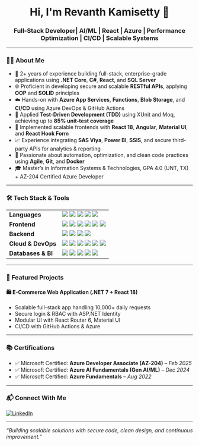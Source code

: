 <h1 align="center">Hi, I'm Revanth Kamisetty 👋</h1>

<h3 align="center">Full-Stack Developer| AI/ML | React | Azure | Performance Optimization | CI/CD | Scalable Systems</h3>

---

### 👨‍💻 About Me

- 🧠 2+ years of experience building full-stack, enterprise-grade applications using **.NET Core**, **C#**, **React**, and **SQL Server**
- 🌐 Proficient in developing secure and scalable **RESTful APIs**, applying **OOP** and **SOLID** principles
- ☁️ Hands-on with **Azure App Services**, **Functions**, **Blob Storage**, and **CI/CD** using Azure DevOps & GitHub Actions
- 🚀 Applied **Test-Driven Development (TDD)** using XUnit and Moq, achieving up to **85% unit-test coverage**
- 🔧 Implemented scalable frontends with **React 18**, **Angular**, **Material UI**, and **React Hook Form**
- 📈 Experience integrating **SAS Viya**, **Power BI**, **SSIS**, and secure third-party APIs for analytics & reporting
- 🔄 Passionate about automation, optimization, and clean code practices using **Agile**, **Git**, and **Docker**
- 🎓 Master’s in Information Systems & Technologies, GPA 4.0 (UNT, TX) + AZ-204 Certified Azure Developer

---

### 🛠️ Tech Stack & Tools

<div align="center">
<table>
<tr>
  <td><strong>Languages</strong></td>
  <td>
    <img src="https://img.shields.io/badge/C%23-239120?style=flat-square&logo=c-sharp&logoColor=white" />
    <img src="https://img.shields.io/badge/JavaScript-F7DF1E?style=flat-square&logo=javascript&logoColor=black" />
    <img src="https://img.shields.io/badge/TypeScript-3178C6?style=flat-square&logo=typescript&logoColor=white" />
    <img src="https://img.shields.io/badge/SQL-003B57?style=flat-square&logo=postgresql&logoColor=white" />
    <img src="https://img.shields.io/badge/Python-3776AB?style=flat-square&logo=python&logoColor=white" />
  </td>
</tr>
<tr>
  <td><strong>Frontend</strong></td>
  <td>
    <img src="https://img.shields.io/badge/React-20232A?style=flat-square&logo=react&logoColor=61DAFB" />
    <img src="https://img.shields.io/badge/Angular-DD0031?style=flat-square&logo=angular&logoColor=white" />
    <img src="https://img.shields.io/badge/HTML5-E34F26?style=flat-square&logo=html5&logoColor=white" />
    <img src="https://img.shields.io/badge/CSS3-1572B6?style=flat-square&logo=css3&logoColor=white" />
    <img src="https://img.shields.io/badge/Material--UI-0081CB?style=flat-square&logo=mui&logoColor=white" />
    <img src="https://img.shields.io/badge/Bootstrap-563D7C?style=flat-square&logo=bootstrap&logoColor=white" />
  </td>
</tr>
<tr>
  <td><strong>Backend</strong></td>
  <td>
    <img src="https://img.shields.io/badge/.NET-512BD4?style=flat-square&logo=dotnet&logoColor=white" />
    <img src="https://img.shields.io/badge/ASP.NET_Core-5C2D91?style=flat-square&logo=.net&logoColor=white" />
    <img src="https://img.shields.io/badge/Entity_Framework_Core-652C91?style=flat-square" />
    <img src="https://img.shields.io/badge/Dapper-0088CC?style=flat-square" />
  </td>
</tr>
<tr>
  <td><strong>Cloud & DevOps</strong></td>
  <td>
    <img src="https://img.shields.io/badge/Azure-0078D4?style=flat-square&logo=microsoftazure&logoColor=white" />
    <img src="https://img.shields.io/badge/AWS-232F3E?style=flat-square&logo=amazonaws&logoColor=white" />
    <img src="https://img.shields.io/badge/Azure_DevOps-0078D7?style=flat-square&logo=azuredevops&logoColor=white" />
    <img src="https://img.shields.io/badge/GitHub_Actions-2088FF?style=flat-square&logo=githubactions&logoColor=white" />
    <img src="https://img.shields.io/badge/Docker-2496ED?style=flat-square&logo=docker&logoColor=white" />
    <img src="https://img.shields.io/badge/Kubernetes-326CE5?style=flat-square&logo=kubernetes&logoColor=white" />
  </td>
</tr>
<tr>
  <td><strong>Databases & BI</strong></td>
  <td>
    <img src="https://img.shields.io/badge/SQL_Server-CC2927?style=flat-square&logo=microsoftsqlserver&logoColor=white" />
    <img src="https://img.shields.io/badge/PostgreSQL-4169E1?style=flat-square&logo=postgresql&logoColor=white" />
    <img src="https://img.shields.io/badge/MySQL-4479A1?style=flat-square&logo=mysql&logoColor=white" />
    <img src="https://img.shields.io/badge/SSIS-004B87?style=flat-square" />
    <img src="https://img.shields.io/badge/Power_BI-F2C811?style=flat-square&logo=powerbi&logoColor=black" />
  </td>
</tr>
</table>
</div>

---

### 📌 Featured Projects

#### 🛍️ E-Commerce Web Application (.NET 7 + React 18)
- Scalable full-stack app handling 10,000+ daily requests
- Secure login & RBAC with ASP.NET Identity
- Modular UI with React Router 6, Material UI
- CI/CD with GitHub Actions & Azure

---

### 📚 Certifications
- ✅ Microsoft Certified: **Azure Developer Associate (AZ-204)** – *Feb 2025*
- ✅ Microsoft Certified: **Azure AI Fundamentals (Gen AI/ML)** – *Dec 2024*
- ✅ Microsoft Certified: **Azure Fundamentals** – *Aug 2022*

---

### 📬 Connect With Me

[![LinkedIn](https://img.shields.io/badge/-LinkedIn-0077B5?style=flat&logo=linkedin)](https://www.linkedin.com/in/revanthkamisetty)

---

*“Building scalable solutions with secure code, clean design, and continuous improvement.”*

